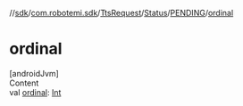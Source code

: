 //[sdk](../../../../../index.md)/[com.robotemi.sdk](../../../index.md)/[TtsRequest](../../index.md)/[Status](../index.md)/[PENDING](index.md)/[ordinal](ordinal.md)



# ordinal  
[androidJvm]  
Content  
val [ordinal](ordinal.md): [Int](https://kotlinlang.org/api/latest/jvm/stdlib/kotlin/-int/index.html)  



